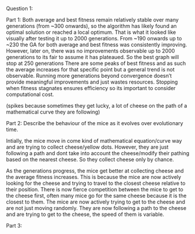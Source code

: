 Question 1:

Part 1:
Both average and best fitness remain relatively stable over many generations (from ~300 onwards), so the algorithm has likely found an optimal solution or reached a local optimum.
That is what it looked like visually after testing it up to 2000 generations.
From ~190 onwards up to ~230 the GA for both average and best fitness was consistently improving. However, later on, there was no improvements observable up to 2000 generations to its fair to assume it has plateaued.
So the best graph will stop at 250 generations
There are some peaks of best fitness and as such the average increases for that specific point but a general trend is not observable.
Running more generations beyond convergence doesn’t provide meaningful improvements and just wastes resources.
Stopping when fitness stagnates ensures efficiency so its important to consider computational cost.

(spikes because sometimes they get lucky, a lot of cheese on the path of a mathematical curve they are following)

Part 2: Describe the behaviour of the mice as it evolves over evolutionary time.

Intially, the mice move in come kind of mathematical equation/curve way and are trying to collect cheese/yellow dots. However, they are just following a path and dont take into account the cheese/modify their pathing based on the nearest cheese. So they collect cheese only by chance.

As the generations progress, the mice get better at collecting cheese and the average fitness increases. This is because the mice are now actively looking for the cheese and trying to travel to the closest cheese relative to their position. There is now fierce competition between the mice to get to the cheese first, often many mice go for the same cheese because it is the closest to them.
The mice are now actively trying to get to the cheese and are not just moving randomly. They are now following a path to the cheese and are trying to get to the cheese, the speed of them is variable.

Part 3:
